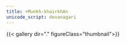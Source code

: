 ```yaml
---
title: +Munkh-khairkhAn
unicode_script: devanagari
---
```

{{< gallery dir="." figureClass="thumbnail">}}
